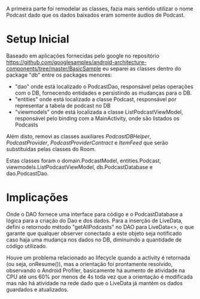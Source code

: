 A primeira parte foi remodelar as classes, fazia mais sentido utilizar o nome Podcast dado que os dados baixados eram somente áudios de Podcast.

# Setup Inicial

Baseado em aplicações fornecidas pelo google no repositório https://github.com/googlesamples/android-architecture-components/tree/master/BasicSample eu separei as classes dentro do package "db" entre os packages menores:

*  "dao" onde está localizado o PodcastDao, responsável pelas operações com o DB, fornecendo entidades e persistindo as mudanças para o DB.
*  "entities" onde está localizado a classe Podcast, responsável por representar a tabela de podcast no DB
*  "viewmodels" onde está localizada a classe ListPodcastViewModel, responsável pelo binding com a MainActivity, onde são listados os Podcasts

Além disto, removi as classes auxiliares *PodcastDBHelper*, *PodcastProvider*, *PodcastProviderContract* e *ItemFeed* que serão substítuidas pelas classes do Room.

Estas classes foram o domain.PodcastModel, entities.Podcast, viewmodels.ListPodcastViewModel, db.PodcastDatabase e dao.PodcastDao.

# Implicações

Onde o DAO fornece uma interface para código e o PodcastDatabase a lógica para a criação do Dao e dos dados. Para a inserção de LiveData, defini o retornodo método "getAllPodcasts" no DAO para LiveData<>, o que garante que qualquer observer conectado a este objeto seja notificado caso haja uma mudança nos dados no DB, diminuindo a quantidade de código utilizado.

Houve um problema relacionado ao lifecycle quando a activity é retornada (ou seja, onResume()), mas a orientação foi prontamente resolvido, observando o Android Profiler, basicamente há aumento de atividade na CPU até uns 60% por menos de 4s toda vez que a orientação é modificada mas não há atividade na rede dado que o LiveData já mantém os dados guardados e atualizados.



